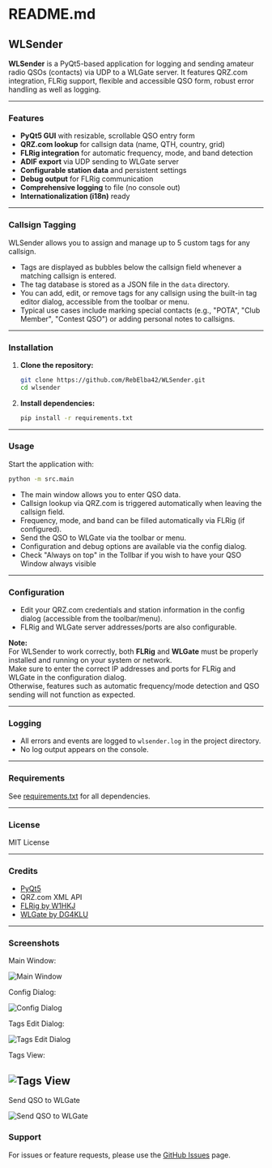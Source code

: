 # README.md

## WLSender

**WLSender** is a PyQt5-based application for logging and sending amateur radio QSOs (contacts) via UDP to a WLGate server. It features QRZ.com integration, FLRig support, flexible and accessible QSO form, robust error handling as well as logging.

---

### Features

- **PyQt5 GUI** with resizable, scrollable QSO entry form
- **QRZ.com lookup** for callsign data (name, QTH, country, grid)
- **FLRig integration** for automatic frequency, mode, and band detection
- **ADIF export** via UDP sending to WLGate server
- **Configurable station data** and persistent settings
- **Debug output** for FLRig communication
- **Comprehensive logging** to file (no console out)
- **Internationalization (i18n)** ready

---

### Callsign Tagging

WLSender allows you to assign and manage up to 5 custom tags for any callsign.  
- Tags are displayed as bubbles below the callsign field whenever a matching callsign is entered.
- The tag database is stored as a JSON file in the `data` directory.
- You can add, edit, or remove tags for any callsign using the built-in tag editor dialog, accessible from the toolbar or menu.
- Typical use cases include marking special contacts (e.g., "POTA", "Club Member", "Contest QSO") or adding personal notes to callsigns.

---

### Installation

1. **Clone the repository:**
    ```sh
    git clone https://github.com/RebElba42/WLSender.git
    cd wlsender
    ```

2. **Install dependencies:**
    ```sh
    pip install -r requirements.txt
    ```

---

### Usage

Start the application with:

```sh
python -m src.main
```

- The main window allows you to enter QSO data.
- Callsign lookup via QRZ.com is triggered automatically when leaving the callsign field.
- Frequency, mode, and band can be filled automatically via FLRig (if configured).
- Send the QSO to WLGate via the toolbar or menu.
- Configuration and debug options are available via the config dialog.
- Check "Always on top" in the Tollbar if you wish to have your QSO Window always visible

---

### Configuration

- Edit your QRZ.com credentials and station information in the config dialog (accessible from the toolbar/menu).
- FLRig and WLGate server addresses/ports are also configurable.

**Note:**  
For WLSender to work correctly, both **FLRig** and **WLGate** must be properly installed and running on your system or network.  
Make sure to enter the correct IP addresses and ports for FLRig and WLGate in the configuration dialog.  
Otherwise, features such as automatic frequency/mode detection and QSO sending will not function as expected.

---

### Logging

- All errors and events are logged to `wlsender.log` in the project directory.
- No log output appears on the console.

---

### Requirements

See [requirements.txt](requirements.txt) for all dependencies.

---

### License

MIT License

---

### Credits

- [PyQt5](https://pypi.org/project/PyQt5/)
- QRZ.com XML API
- [FLRig by W1HKJ](https://github.com/w1hkj/flrig)
- [WLGate by DG4KLU](https://github.com/wavelog/WaveLogGate)

---

### Screenshots


Main Window:

![Main Window](images/screenshot_main.png)

Config Dialog:

![Config Dialog](images/screenshot_config.png)

Tags Edit Dialog:

![Tags Edit Dialog](images/screenshot_tags.png)

Tags View:

![Tags View](images/screenshot_tags_view.png)
---

Send QSO to WLGate

![Send QSO to WLGate](images/SendQSO.gif)

### Support

For issues or feature requests, please use the [GitHub Issues](https://github.com/RebElba42/WLSender/issues) page.
